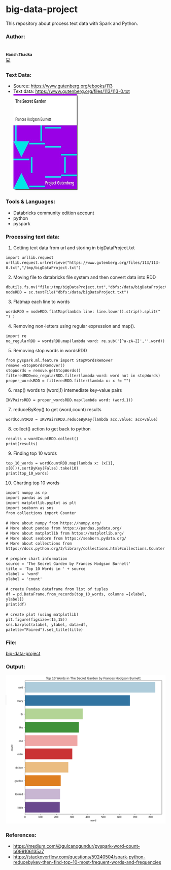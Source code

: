 # big-data-project
This repository about process text data with Spark and Python.

### Author:

<a href="https://github.com/harishThadka"><img src="https://avatars.githubusercontent.com/u/60013824?s=400&u=4519aa7212ab3cef634b23bec1c89f1b76c261ed&v=4" width="100px;" alt=""/><br /><sub><b>Harish Thadka</b></sub></a><br /><a href="https://github.com/harishThadka" title="Code">💻</a>

### Text Data:
- Source:  https://www.gutenberg.org/ebooks/113
- Text data: https://www.gutenberg.org/files/113/113-0.txt  
![dataset](./dataset.png)
### Tools & Languages:
 - Databricks community edition account
 - python
 - pyspark

### Processing text data:
 
1. Getting text data from url and storing in bigDataProject.txt
```
import urllib.request
urllib.request.urlretrieve("https://www.gutenberg.org/files/113/113-0.txt","/tmp/bigDataProject.txt")
```
2. Moving file to databricks file system and then convert data into RDD
```
dbutils.fs.mv("file:/tmp/bigDataProject.txt","dbfs:/data/bigDataProject.txt")
nodeRDD = sc.textFile("dbfs:/data/bigDataProject.txt")
```
3. Flatmap each line to words
``` 
wordsRDD = nodeRDD.flatMap(lambda line: line.lower().strip().split(" ") )
```
4. Removing non-letters using regular expression and map().
```
import re
no_regularRDD = wordsRDD.map(lambda word: re.sub('[^a-zA-Z]','',word))
```
5. Removing stop words in wordsRDD
```
from pyspark.ml.feature import StopWordsRemover
remove =StopWordsRemover()
stopWords = remove.getStopWords()
filteredRDD=no_regularRDD.filter(lambda word: word not in stopWords)
proper_wordsRDD = filteredRDD.filter(lambda x: x != "")
```
6. map() words to (word,1) intemediate key-value pairs
```
IKVPairsRDD = proper_wordsRDD.map(lambda word: (word,1))
```
7. reduceByKey() to get (word,count) results
```
wordCountRDD = IKVPairsRDD.reduceByKey(lambda acc,value: acc+value)
```
8. collect() action to get back to python
```
results = wordCountRDD.collect()
print(results)
```
9. Finding top 10 words
```
top_10_words = wordCountRDD.map(lambda x: (x[1], x[0])).sortByKey(False).take(10)
print(top_10_words)
```
10. Charting top 10 words
```
import numpy as np
import pandas as pd
import matplotlib.pyplot as plt
import seaborn as sns
from collections import Counter

# More about numpy from https://numpy.org/
# More about pandas from https://pandas.pydata.org/
# More about matplotlib from https://matplotlib.org/
# More about seaborn from https://seaborn.pydata.org/
# More about collections from https://docs.python.org/3/library/collections.html#collections.Counter

# prepare chart information
source = 'The Secret Garden by Frances Hodgson Burnett'
title = 'Top 10 Words in ' + source
xlabel = 'word'
ylabel = 'count'

# create Pandas dataframe from list of tuples
df = pd.DataFrame.from_records(top_10_words, columns =[xlabel, ylabel]) 
print(df)

# create plot (using matplotlib)
plt.figure(figsize=(15,15))
sns.barplot(xlabel, ylabel, data=df, palette="Paired").set_title(title)
```
### File: 
[big-data-project](./big-data-project.ipynb)

### Output:
![output](output.png)
### References:
- https://medium.com/@gulcanogundur/pyspark-word-count-b099106135a7
- https://stackoverflow.com/questions/59240504/spark-python-reducebykey-then-find-top-10-most-frequent-words-and-frequencies



